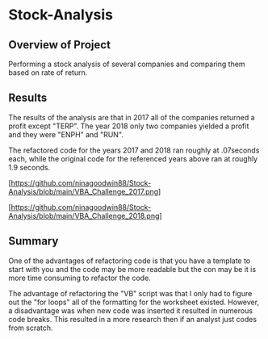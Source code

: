 # Stock-Analysis

## Overview of Project

Performing a stock analysis of several companies and comparing them based on rate of return.

## Results

The results of the analysis are that in 2017 all of the companies returned a profit except "TERP". The year 2018 only two companies yielded a profit and they were "ENPH" and "RUN".

The refactored code for the years 2017 and 2018 ran roughly at .07seconds each, while the original code for the referenced years above ran at roughly 1.9 seconds.

[https://github.com/ninagoodwin88/Stock-Analysis/blob/main/VBA_Challenge_2017.png]

[https://github.com/ninagoodwin88/Stock-Analysis/blob/main/VBA_Challenge_2018.png]




## Summary

One of the advantages of refactoring code is that you have  a template to start with you and the code may be more readable but the con may be it is more time consuming to refactor the code.

The advantage of refactoring the "VB" script was that I only had to figure out the "for loops" all of the formatting for the worksheet existed. However, a disadvantage was when new code was inserted it resulted in numerous code breaks. This resulted in a more research then if an analyst just codes from scratch.

